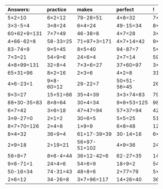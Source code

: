 | Answers: | practice | makes | perfect | ! |
| :--- | :--- | :--- | :--- | :--- |
| 5×2=10 | 6×2=12 | 79-28=51 | 4×8=32 | 7×6=42 | 
| 3×3-5=4 | 3×8=24 | 6×4=24 | 49-15=34 | 8×7=56 | 
| 60+62+9=131 | 7×7=49 | 46-38=8 | 4×7=28 | 3×2=6 | 
| 4+66-62=8 | 58-33=25 | 71+97+3=171 | 4×7+14=42 | 9×2=18 | 
| 83-74=9 | 9×5=45 | 8×5=40 | 94-87=7 | 5×8=40 | 
| 7×3=21 | 54÷9=6 | 24÷6=4 | 2×7=14 | 59+33=92 | 
| 4×8+99=131 | 32÷8=4 | 7×3+6=27 | 37+60=97 | 3×5=15 | 
| 65+31=96 | 8×2=16 | 2×3=6 | 4×2=8 | 31+96-55=72 | 
| 4×6-23=1 | 9×8-60=12 | 29-22=7 | 50+51-56=45 | 26+37=63 | 
| 9×3=27 | 15+51=66 | 35+4=39 | 3×3+74=83 | 79-2=77 | 
| 88+30-35=83 | 8×8=64 | 30+4=34 | 9×8+53=125 | 98+55+92=245 | 
| 6×7=42 | 3×6=18 | 47+47=94 | 57+37=94 | 42+87-90=39 | 
| 3×9-27=0 | 2×1=2 | 30÷6=5 | 5×5=25 | 51-25=26 | 
| 8×7+70=126 | 2×4=8 | 1×9=9 | 6×8=48 | 12÷4=3 | 
| 8×4=32 | 36÷9=4 | 61+17-39=39 | 30-14=16 | 6×2+34=46 | 
| 2×9=18 | 2+19=21 | 56+97-51=102 | 4×9=36 | 24+37=61 | 
| 56÷8=7 | 8×6-4=44 | 36+12-42=6 | 62-27=35 | 14÷2=7 | 
| 9×8-71=1 | 24÷4=6 | 54÷6=9 | 18÷9=2 | 54+14=68 | 
| 50-16=34 | 74-31=43 | 48÷8=6 | 2+77=79 | 5×3=15 | 
| 2×6=12 | 34-26=8 | 3×7+96=117 | 14+26=40 | 36-27=9 | 
